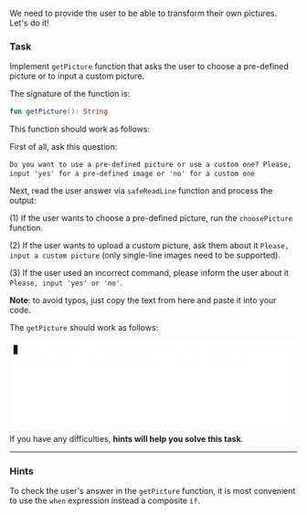 We need to provide the user to be able to transform their own pictures. Let's do it!

### Task

Implement `getPicture` function that asks the user to choose a pre-defined picture or to input a custom picture.

<div class="hint" title="Click me to see the signature of the getPicture function">

The signature of the function is:
```kotlin
fun getPicture(): String
```
</div>

This function should work as follows:

First of all, ask this question: 
```text
Do you want to use a pre-defined picture or use a custom one? Please, input 'yes' for a pre-defined image or 'no' for a custom one
```

Next, read the user answer via `safeReadLine` function and process the output:

(1) If the user wants to choose a pre-defined picture, run the `choosePicture` function.

(2) If the user wants to upload a custom picture, ask them about it `Please, input a custom picture` (only single-line images need to be supported).

(3) If the user used an incorrect command, please inform the user about it `Please, input 'yes' or 'no'`.

**Note**: to avoid typos, just copy the text from here and paste it into your code.

The `getPicture` should work as follows:

![`getPicture` function work](../../utils/src/main/resources/images/part1/almost.done/get_picture.gif "`getPicture` function work")

If you have any difficulties, **hints will help you solve this task**.

----

### Hints

<div class="hint" title="Click me to get a code style hint">

To check the user's answer in the `getPicture` function, 
it is most convenient to use the `when` expression instead a composite `if`.
</div>
